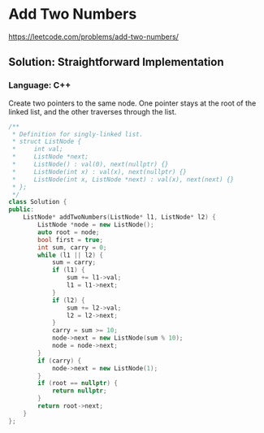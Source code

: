 # Add Two Numbers
https://leetcode.com/problems/add-two-numbers/

## Solution: Straightforward Implementation
### Language: C++

Create two pointers to the same node. One pointer stays at the root of the linked list, and the other traverses through the list.

```c++
/**
 * Definition for singly-linked list.
 * struct ListNode {
 *     int val;
 *     ListNode *next;
 *     ListNode() : val(0), next(nullptr) {}
 *     ListNode(int x) : val(x), next(nullptr) {}
 *     ListNode(int x, ListNode *next) : val(x), next(next) {}
 * };
 */
class Solution {
public:
    ListNode* addTwoNumbers(ListNode* l1, ListNode* l2) {
        ListNode *node = new ListNode();
        auto root = node;
        bool first = true;
        int sum, carry = 0;
        while (l1 || l2) {
            sum = carry;
            if (l1) {
                sum += l1->val;
                l1 = l1->next;
            }
            if (l2) {
                sum += l2->val;
                l2 = l2->next;
            }
            carry = sum >= 10;
            node->next = new ListNode(sum % 10);
            node = node->next;
        }
        if (carry) {
            node->next = new ListNode(1);
        }
        if (root == nullptr) {
            return nullptr;
        }
        return root->next;
    }
};       
```
